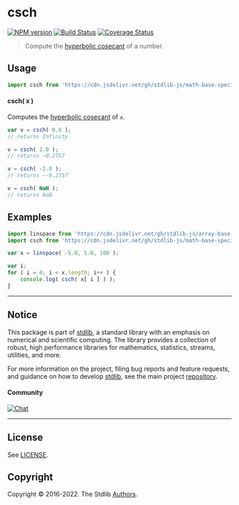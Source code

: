 <!--

@license Apache-2.0

Copyright (c) 2022 The Stdlib Authors.

Licensed under the Apache License, Version 2.0 (the "License");
you may not use this file except in compliance with the License.
You may obtain a copy of the License at

   http://www.apache.org/licenses/LICENSE-2.0

Unless required by applicable law or agreed to in writing, software
distributed under the License is distributed on an "AS IS" BASIS,
WITHOUT WARRANTIES OR CONDITIONS OF ANY KIND, either express or implied.
See the License for the specific language governing permissions and
limitations under the License.

-->

# csch

[![NPM version][npm-image]][npm-url] [![Build Status][test-image]][test-url] [![Coverage Status][coverage-image]][coverage-url] <!-- [![dependencies][dependencies-image]][dependencies-url] -->

> Compute the [hyperbolic cosecant][hyperbolic-functions] of a number.



<section class="usage">

## Usage

```javascript
import csch from 'https://cdn.jsdelivr.net/gh/stdlib-js/math-base-special-csch@deno/mod.js';
```

#### csch( x )

Computes the [hyperbolic cosecant][hyperbolic-functions] of `x`.

```javascript
var v = csch( 0.0 );
// returns Infinity

v = csch( 2.0 );
// returns ~0.2757

v = csch( -2.0 );
// returns ~-0.2757

v = csch( NaN );
// returns NaN
```

</section>

<!-- /.usage -->

<section class="examples">

## Examples

<!-- eslint no-undef: "error" -->

```javascript
import linspace from 'https://cdn.jsdelivr.net/gh/stdlib-js/array-base-linspace@deno/mod.js';
import csch from 'https://cdn.jsdelivr.net/gh/stdlib-js/math-base-special-csch@deno/mod.js';

var x = linspace( -5.0, 5.0, 100 );

var i;
for ( i = 0; i < x.length; i++ ) {
    console.log( csch( x[ i ] ) );
}
```

</section>

<!-- /.examples -->

<!-- Section for related `stdlib` packages. Do not manually edit this section, as it is automatically populated. -->

<section class="related">

</section>

<!-- /.related -->

<!-- Section for all links. Make sure to keep an empty line after the `section` element and another before the `/section` close. -->


<section class="main-repo" >

* * *

## Notice

This package is part of [stdlib][stdlib], a standard library with an emphasis on numerical and scientific computing. The library provides a collection of robust, high performance libraries for mathematics, statistics, streams, utilities, and more.

For more information on the project, filing bug reports and feature requests, and guidance on how to develop [stdlib][stdlib], see the main project [repository][stdlib].

#### Community

[![Chat][chat-image]][chat-url]

---

## License

See [LICENSE][stdlib-license].


## Copyright

Copyright &copy; 2016-2022. The Stdlib [Authors][stdlib-authors].

</section>

<!-- /.stdlib -->

<!-- Section for all links. Make sure to keep an empty line after the `section` element and another before the `/section` close. -->

<section class="links">

[npm-image]: http://img.shields.io/npm/v/@stdlib/math-base-special-csch.svg
[npm-url]: https://npmjs.org/package/@stdlib/math-base-special-csch

[test-image]: https://github.com/stdlib-js/math-base-special-csch/actions/workflows/test.yml/badge.svg?branch=main
[test-url]: https://github.com/stdlib-js/math-base-special-csch/actions/workflows/test.yml?query=branch:main

[coverage-image]: https://img.shields.io/codecov/c/github/stdlib-js/math-base-special-csch/main.svg
[coverage-url]: https://codecov.io/github/stdlib-js/math-base-special-csch?branch=main

<!--

[dependencies-image]: https://img.shields.io/david/stdlib-js/math-base-special-csch.svg
[dependencies-url]: https://david-dm.org/stdlib-js/math-base-special-csch/main

-->

[chat-image]: https://img.shields.io/gitter/room/stdlib-js/stdlib.svg
[chat-url]: https://gitter.im/stdlib-js/stdlib/

[stdlib]: https://github.com/stdlib-js/stdlib

[stdlib-authors]: https://github.com/stdlib-js/stdlib/graphs/contributors

[umd]: https://github.com/umdjs/umd
[es-module]: https://developer.mozilla.org/en-US/docs/Web/JavaScript/Guide/Modules

[deno-url]: https://github.com/stdlib-js/math-base-special-csch/tree/deno
[umd-url]: https://github.com/stdlib-js/math-base-special-csch/tree/umd
[esm-url]: https://github.com/stdlib-js/math-base-special-csch/tree/esm

[stdlib-license]: https://raw.githubusercontent.com/stdlib-js/math-base-special-csch/main/LICENSE

[hyperbolic-functions]: https://en.wikipedia.org/wiki/Hyperbolic_functions

</section>

<!-- /.links -->
